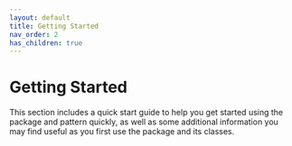 ```yaml
---
layout: default
title: Getting Started
nav_order: 2
has_children: true
---
```


# Getting Started

This section includes a quick start guide to help you get started using the package and pattern quickly, as well as some additional information you may find useful as you first use the package and its classes.
